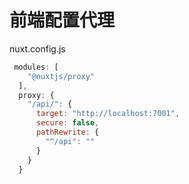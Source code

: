 # 前端配置代理

nuxt.config.js

```javascript
 modules: [
    "@nuxtjs/proxy"
  ],
  proxy: {
    "/api/": {
      target: "http://localhost:7001",
      secure: false,
      pathRewrite: {
        "^/api": ""
      }
    }
  }
```

